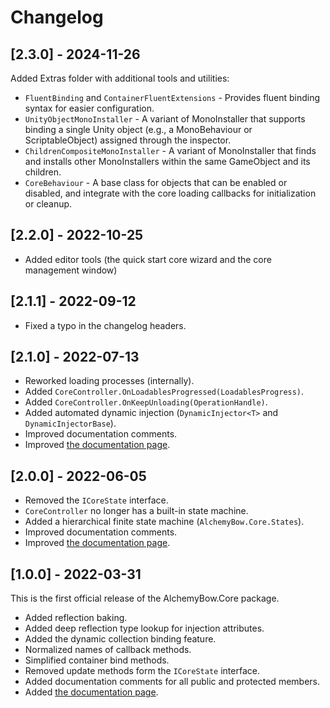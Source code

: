 # Changelog

## [2.3.0] - 2024-11-26
Added Extras folder with additional tools and utilities:
* `FluentBinding` and `ContainerFluentExtensions` - Provides fluent binding syntax for easier configuration.
* `UnityObjectMonoInstaller` - A variant of MonoInstaller that supports binding a single Unity object (e.g., a MonoBehaviour or ScriptableObject) assigned through the inspector.
* `ChildrenCompositeMonoInstaller` - A variant of MonoInstaller that finds and installs other MonoInstallers within the same GameObject and its children.
* `CoreBehaviour` - A base class for objects that can be enabled or disabled, and integrate with the core loading callbacks for initialization or cleanup.

## [2.2.0] - 2022-10-25
* Added editor tools (the quick start core wizard and the core management window)

## [2.1.1] - 2022-09-12
* Fixed a typo in the changelog headers.

## [2.1.0] - 2022-07-13
* Reworked loading processes (internally).
* Added `CoreController.OnLoadablesProgressed(LoadablesProgress)`.
* Added `CoreController.OnKeepUnloading(OperationHandle)`.
* Added automated dynamic injection (`DynamicInjector<T>` and `DynamicInjectorBase`).
* Improved documentation comments.
* Improved [the documentation page](https://kempnymaciej.github.io/alchemy-core/).

## [2.0.0] - 2022-06-05
* Removed the `ICoreState` interface.
* `CoreController` no longer has a built-in state machine.
* Added a hierarchical finite state machine (`AlchemyBow.Core.States`).
* Improved documentation comments.
* Improved [the documentation page](https://kempnymaciej.github.io/alchemy-core/).


## [1.0.0] - 2022-03-31
This is the first official release of the AlchemyBow.Core package.
* Added reflection baking.
* Added deep reflection type lookup for injection attributes.
* Added the dynamic collection binding feature.
* Normalized names of callback methods.
* Simplified container bind methods.
* Removed update methods form the `ICoreState` interface.
* Added documentation comments for all public and protected members.
* Added [the documentation page](https://kempnymaciej.github.io/alchemy-core/).